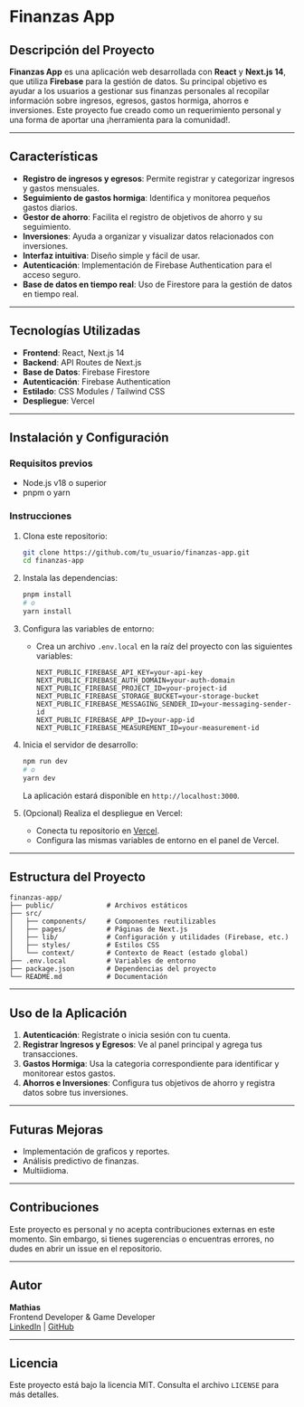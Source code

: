 
# Finanzas App

## Descripción del Proyecto

**Finanzas App** es una aplicación web desarrollada con **React** y **Next.js 14**, que utiliza **Firebase** para la gestión de datos. Su principal objetivo es ayudar a los usuarios a gestionar sus finanzas personales al recopilar información sobre ingresos, egresos, gastos hormiga, ahorros e inversiones. Este proyecto fue creado como un requerimiento personal y una forma de aportar una ¡herramienta para la comunidad!.

---

## Características

- **Registro de ingresos y egresos**: Permite registrar y categorizar ingresos y gastos mensuales.
- **Seguimiento de gastos hormiga**: Identifica y monitorea pequeños gastos diarios.
- **Gestor de ahorro**: Facilita el registro de objetivos de ahorro y su seguimiento.
- **Inversiones**: Ayuda a organizar y visualizar datos relacionados con inversiones.
- **Interfaz intuitiva**: Diseño simple y fácil de usar.
- **Autenticación**: Implementación de Firebase Authentication para el acceso seguro.
- **Base de datos en tiempo real**: Uso de Firestore para la gestión de datos en tiempo real.

---

## Tecnologías Utilizadas

- **Frontend**: React, Next.js 14
- **Backend**: API Routes de Next.js
- **Base de Datos**: Firebase Firestore
- **Autenticación**: Firebase Authentication
- **Estilado**: CSS Modules / Tailwind CSS 
- **Despliegue**: Vercel

---

## Instalación y Configuración

### Requisitos previos

- Node.js v18 o superior
- pnpm o yarn

### Instrucciones

1. Clona este repositorio:
   ```bash
   git clone https://github.com/tu_usuario/finanzas-app.git
   cd finanzas-app
   ```

2. Instala las dependencias:
   ```bash
   pnpm install
   # o
   yarn install
   ```

3. Configura las variables de entorno:
   - Crea un archivo `.env.local` en la raíz del proyecto con las siguientes variables:
     ```plaintext
     NEXT_PUBLIC_FIREBASE_API_KEY=your-api-key
     NEXT_PUBLIC_FIREBASE_AUTH_DOMAIN=your-auth-domain
     NEXT_PUBLIC_FIREBASE_PROJECT_ID=your-project-id
     NEXT_PUBLIC_FIREBASE_STORAGE_BUCKET=your-storage-bucket
     NEXT_PUBLIC_FIREBASE_MESSAGING_SENDER_ID=your-messaging-sender-id
     NEXT_PUBLIC_FIREBASE_APP_ID=your-app-id
     NEXT_PUBLIC_FIREBASE_MEASUREMENT_ID=your-measurement-id
     ```

4. Inicia el servidor de desarrollo:
   ```bash
   npm run dev
   # o
   yarn dev
   ```
   La aplicación estará disponible en `http://localhost:3000`.

5. (Opcional) Realiza el despliegue en Vercel:
   - Conecta tu repositorio en [Vercel](https://vercel.com/).
   - Configura las mismas variables de entorno en el panel de Vercel.

---

## Estructura del Proyecto

```
finanzas-app/
├── public/             # Archivos estáticos
├── src/
│   ├── components/     # Componentes reutilizables
│   ├── pages/          # Páginas de Next.js
│   ├── lib/            # Configuración y utilidades (Firebase, etc.)
│   ├── styles/         # Estilos CSS
│   └── context/        # Contexto de React (estado global)
├── .env.local          # Variables de entorno
├── package.json        # Dependencias del proyecto
└── README.md           # Documentación
```

---

## Uso de la Aplicación

1. **Autenticación**: Regístrate o inicia sesión con tu cuenta.
2. **Registrar Ingresos y Egresos**: Ve al panel principal y agrega tus transacciones.
3. **Gastos Hormiga**: Usa la categoria correspondiente para identificar y monitorear estos gastos.
4. **Ahorros e Inversiones**: Configura tus objetivos de ahorro y registra datos sobre tus inversiones.


---

## Futuras Mejoras

- Implementación de graficos y reportes.
- Análisis predictivo de finanzas.
- Multiidioma.

---

## Contribuciones

Este proyecto es personal y no acepta contribuciones externas en este momento. Sin embargo, si tienes sugerencias o encuentras errores, no dudes en abrir un issue en el repositorio.

---

## Autor

**Mathias**  
Frontend Developer & Game Developer  
[LinkedIn](https://www.linkedin.com/in/mathias-pereira/) | [GitHub](https://github.com/Mathiasfx)

---

## Licencia

Este proyecto está bajo la licencia MIT. Consulta el archivo `LICENSE` para más detalles.
